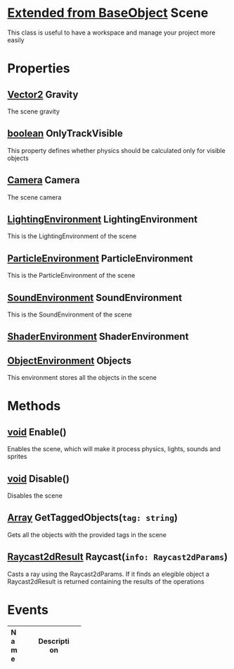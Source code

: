 # [Extended from BaseObject](BaseObject.md) Scene 
This class is useful to have a workspace and manage your project more easily
	 
# Properties

## [Vector2](Vector2.md) Gravity
The scene gravity
		
## [boolean](boolean.md) OnlyTrackVisible
This property defines whether physics should be calculated only for visible objects
		
## [Camera](Camera.md) Camera
The scene camera
		
## [LightingEnvironment](LightingEnvironment.md) LightingEnvironment
This is the LightingEnvironment of the scene

## [ParticleEnvironment](ParticleEnvironment.md) ParticleEnvironment
This is the ParticleEnvironment of the scene
		
## [SoundEnvironment](SoundEnvironment.md) SoundEnvironment
This is the SoundEnvironment of the scene
		
## [ShaderEnvironment](ShaderEnvironment.md) ShaderEnvironment

## [ObjectEnvironment](ObjectEnvironment.md) Objects
This environment stores all the objects in the scene
		


# Methods

## [void](https://create.roblox.com/docs/scripting/luau/tables#arrays) Enable() 
 Enables the scene, which will make it process physics, lights, sounds and sprites
	
## [void](https://create.roblox.com/docs/scripting/luau/tables#arrays) Disable() 
 Disables the scene
	
## [Array<string>](https://create.roblox.com/docs/scripting/luau/tables#arrays) GetTaggedObjects(`tag: string`) 
 Gets all the objects with the provided tags in the scene
	
## [Raycast2dResult](/documentation/datatypes/Raycast2DResult.html) Raycast(`info: Raycast2dParams`) 
 Casts a ray using the Raycast2dParams. If it finds an elegible object a Raycast2dResult is returned containing the results of the operations
	

# Events
|<div style="width:20%; max-size: 20%">Name</div>|<div style="width:80%; max-size: 80%">Description</div>|
|---|---|



